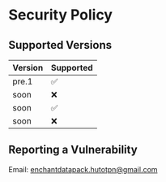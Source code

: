 # Security Policy

## Supported Versions

| Version | Supported          |
| ------- | ------------------ |
| pre.1   | :white_check_mark: |
| soon   | :x:                |
| soon   | :white_check_mark: |
| soon   | :x:                |

## Reporting a Vulnerability

Email: enchantdatapack.hutotpn@gmail.com
